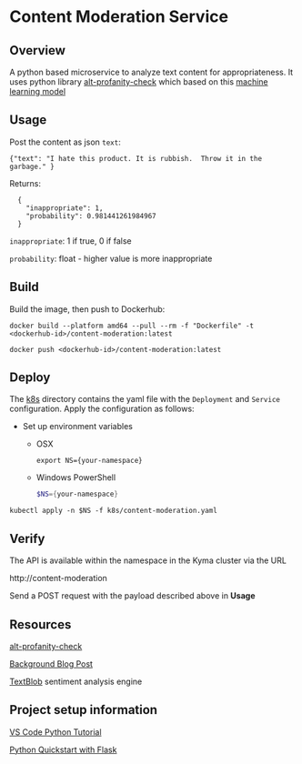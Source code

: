 # Content Moderation Service

## Overview

A python based microservice to analyze text content for appropriateness.  It uses python library [alt-profanity-check](https://pypi.org/project/alt-profanity-check/) which based on this [machine learning model](https://victorzhou.com/blog/better-profanity-detection-with-scikit-learn/)

## Usage
Post the content as json `text`:
```
{"text": "I hate this product. It is rubbish.  Throw it in the garbage." }
```

Returns:

```
  {
    "inappropriate": 1, 
    "probability": 0.981441261984967
  }
```  

`inappropriate`: 1 if true, 0 if false

`probability`: float - higher value is more inappropriate

## Build
Build the image, then push to Dockerhub:

`docker build --platform amd64 --pull --rm -f "Dockerfile" -t <dockerhub-id>/content-moderation:latest`

`docker push <dockerhub-id>/content-moderation:latest`

## Deploy
The [k8s](k8s) directory contains the yaml file with the `Deployment` and `Service` configuration. Apply the configuration as follows:


* Set up environment variables

  * OSX

    ```shell script
    export NS={your-namespace}
    ```

  * Windows PowerShell

    ```powershell
    $NS={your-namespace}
    ```


`kubectl apply -n $NS -f k8s/content-moderation.yaml`

## Verify

The API is available within the namespace in the Kyma cluster via the URL 

http://content-moderation

Send a POST request with the payload described above in **Usage**

## Resources

[alt-profanity-check](https://pypi.org/project/alt-profanity-check/)

[Background Blog Post](https://victorzhou.com/blog/better-profanity-detection-with-scikit-learn/)

[TextBlob](https://textblob.readthedocs.io/en/dev/quickstart.html#sentiment-analysis) sentiment analysis engine

## Project setup information

[VS Code Python Tutorial](https://code.visualstudio.com/docs/python/python-tutorial)

[Python Quickstart with Flask](https://code.visualstudio.com/docs/containers/quickstart-python)